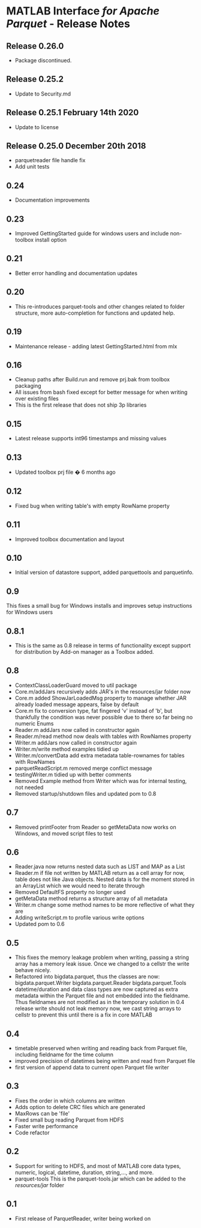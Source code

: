 #  MATLAB Interface *for Apache Parquet* - Release Notes

## Release 0.26.0
* Package discontinued.

## Release 0.25.2
* Update to Security.md

## Release 0.25.1 February 14th 2020
* Update to license

## Release 0.25.0 December 20th 2018
* parquetreader file handle fix
* Add unit tests

## 0.24
- Documentation improvements

## 0.23
- Improved GettingStarted guide for windows users and include non-toolbox install option

## 0.21
- Better error handling and documentation updates

## 0.20
- This re-introduces parquet-tools and other changes related to folder structure, more auto-completion for functions and updated help.

## 0.19
 - Maintenance release - adding latest GettingStarted.html from mlx

## 0.16
- Cleanup paths after Build.run and remove prj.bak from toolbox packaging
- All issues from bash fixed except for better message for when writing over existing files
- This is the first release that does not ship 3p libraries

## 0.15   
- Latest release supports int96 timestamps and  missing values

## 0.13
- Updated toolbox prj file � 6 months ago

## 0.12
- Fixed bug when writing table's with empty RowName property

## 0.11
- Improved toolbox documentation and layout

## 0.10
- Initial version of datastore support, added parquettools and parquetinfo.

## 0.9
This fixes a small bug for Windows installs and improves setup instructions
for Windows users

## 0.8.1
- This is the same as 0.8 release in terms of functionality except support for
distribution by Add-on manager as a Toolbox added.

## 0.8
- ContextClassLoaderGuard moved to util package
- Core.m/addJars recursively adds JAR's in the resources/jar folder now
- Core.m added ShowJarLoadedMsg property to manage whether JAR already loaded message appears, false by default
- Core.m fix to conversion type, fat fingered 'v' instead of 'b', but thankfully the condition was never possible due to there so far being no numeric Enums
- Reader.m addJars now called in constructor again
- Reader.m/read method now deals with tables with RowNames property
- Writer.m addJars now called in constructor again
- Writer.m/write method examples tidied up
- Writer.m/convertData add extra metadata table-rownames for tables with RowNames
- parquetReadScript.m removed merge conflict message
- testingWriter.m tidied up with better comments
- Removed Example method from Writer which was for internal testing, not needed
- Removed startup/shutdown files and updated pom to 0.8

## 0.7
- Removed printFooter from Reader so getMetaData now works on Windows, and moved
 script files to test

## 0.6
- Reader.java now returns nested data such as LIST and MAP as a List
- Reader.m if file not written by MATLAB return as a cell array for now, table
does not like Java objects. Nested data is for the moment stored in an
ArrayList which we would need to iterate through
- Removed DefaultFS property no longer used
- getMetaData method returns a structure array of all metadata
- Writer.m change some method names to be more reflective of what they are
- Adding writeScript.m to profile various write options
- Updated pom to 0.6

## 0.5
- This fixes the memory leakage problem when writing, passing a string array
has a memory leak issue. Once we changed to a cellstr the write behave nicely.
- Refactored into bigdata.parquet, thus the classes are now:
    bigdata.parquet.Writer
    bigdata.parquet.Reader
    bigdata.parquet.Tools
- datetime/duration and data class types are now captured as extra metadata
within the Parquet file and not embedded into the fieldname.
Thus fieldnames are not modified as in the temporary solution in 0.4 release
write should not leak memory now, we cast string arrays to cellstr to
prevent this until there is a fix in core MATLAB

## 0.4
- timetable preserved when writing and reading back from Parquet file,
including fieldname for the time column
- improved precision of datetimes being written and read from Parquet file
- first version of append data to current open Parquet file writer

## 0.3
- Fixes the order in which columns are written
- Adds option to delete CRC files which are generated
- MaxRows can be 'file'
- Fixed small bug reading Parquet from HDFS
- Faster write performance
- Code refactor

## 0.2  
- Support for writing to HDFS, and most of MATLAB core data types, numeric,
logical, datetime, duration, string,..., and more.
- parquet-tools  This is the parquet-tools.jar which can be added to the
*resources/jar* folder

## 0.1
- First release of ParquetReader, writer being worked on
